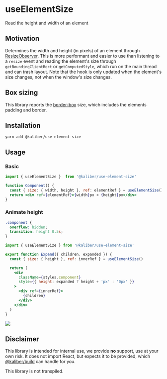 # useElementSize
Read the height and width of an element

## Motivation
Determines the width and height (in pixels) of an element through [ResizeObserver](https://developer.mozilla.org/en-US/docs/Web/API/ResizeObserver). This is more performant and easier to use than listening to a `resize` event and reading the element's size through `getBoundingClientRect` or `getComputedStyle`, which run on the main thread and can trash layout. Note that the hook is only updated when the element's size changes, not when the window's size changes.

## Box sizing
This library reports the [border-box](https://developer.mozilla.org/en-US/docs/Web/CSS/box-sizing) size, which includes the elements padding and border.

## Installation

```
yarn add @kaliber/use-element-size
```

## Usage
### Basic
```jsx
import { useElementSize }  from '@kaliber/use-element-size'

function Component() {
  const { size: { width, height }, ref: elementRef } = useElementSize()
  return <div ref={elementRef}>{width}px × {height}px</div>
}
```
### Animate height
```css
.component {
  overflow: hidden;
  transition: height 0.5s;
}
```
```jsx
import { useElementSize } from '@kaliber/use-element-size'

export function Expand({ children, expanded }) {
  const { size: { height }, ref: innerRef } = useElementSize()

  return (
    <div 
      className={styles.component} 
      style={{ height: expanded ? height + 'px' : '0px' }}
    >
      <div ref={innerRef}>
        {children}
      </div>
    </div>
  )
}
```

![](https://media.giphy.com/media/GFFZmiHkm6h9u/source.gif)

## Disclaimer
This library is intended for internal use, we provide __no__ support, use at your own risk. It does not import React, but expects it to be provided, which [@kaliber/build](https://kaliberjs.github.io/build/) can handle for you.

This library is not transpiled.
